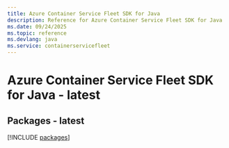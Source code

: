 ```yaml
---
title: Azure Container Service Fleet SDK for Java
description: Reference for Azure Container Service Fleet SDK for Java
ms.date: 09/24/2025
ms.topic: reference
ms.devlang: java
ms.service: containerservicefleet
---
```

# Azure Container Service Fleet SDK for Java - latest
## Packages - latest
[!INCLUDE [packages](container-service-fleet-index.md)]